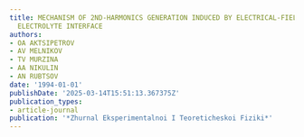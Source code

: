 ```yaml
---
title: MECHANISM OF 2ND-HARMONICS GENERATION INDUCED BY ELECTRICAL-FIELD ON THE METAL
  ELECTROLYTE INTERFACE
authors:
- OA AKTSIPETROV
- AV MELNIKOV
- TV MURZINA
- AA NIKULIN
- AN RUBTSOV
date: '1994-01-01'
publishDate: '2025-03-14T15:51:13.367375Z'
publication_types:
- article-journal
publication: '*Zhurnal Eksperimentalnoi I Teoreticheskoi Fiziki*'
---
```

